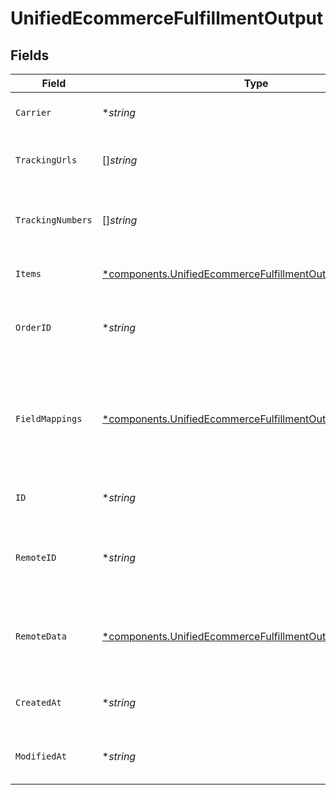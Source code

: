 # UnifiedEcommerceFulfillmentOutput


## Fields

| Field                                                                                                                                   | Type                                                                                                                                    | Required                                                                                                                                | Description                                                                                                                             |
| --------------------------------------------------------------------------------------------------------------------------------------- | --------------------------------------------------------------------------------------------------------------------------------------- | --------------------------------------------------------------------------------------------------------------------------------------- | --------------------------------------------------------------------------------------------------------------------------------------- |
| `Carrier`                                                                                                                               | **string*                                                                                                                               | :heavy_minus_sign:                                                                                                                      | The carrier of the fulfilment                                                                                                           |
| `TrackingUrls`                                                                                                                          | []*string*                                                                                                                              | :heavy_minus_sign:                                                                                                                      | The tracking URLs of the fulfilment                                                                                                     |
| `TrackingNumbers`                                                                                                                       | []*string*                                                                                                                              | :heavy_minus_sign:                                                                                                                      | The tracking numbers of the fulfilment                                                                                                  |
| `Items`                                                                                                                                 | [*components.UnifiedEcommerceFulfillmentOutputItems](../../models/components/unifiedecommercefulfillmentoutputitems.md)                 | :heavy_minus_sign:                                                                                                                      | The items in the fulfilment                                                                                                             |
| `OrderID`                                                                                                                               | **string*                                                                                                                               | :heavy_minus_sign:                                                                                                                      | The UUID of the order associated with the fulfilment                                                                                    |
| `FieldMappings`                                                                                                                         | [*components.UnifiedEcommerceFulfillmentOutputFieldMappings](../../models/components/unifiedecommercefulfillmentoutputfieldmappings.md) | :heavy_minus_sign:                                                                                                                      | The custom field mappings of the object between the remote 3rd party & Panora                                                           |
| `ID`                                                                                                                                    | **string*                                                                                                                               | :heavy_minus_sign:                                                                                                                      | The UUID of the fulfilment                                                                                                              |
| `RemoteID`                                                                                                                              | **string*                                                                                                                               | :heavy_minus_sign:                                                                                                                      | The remote ID of the fulfilment in the context of the 3rd Party                                                                         |
| `RemoteData`                                                                                                                            | [*components.UnifiedEcommerceFulfillmentOutputRemoteData](../../models/components/unifiedecommercefulfillmentoutputremotedata.md)       | :heavy_minus_sign:                                                                                                                      | The remote data of the customer in the context of the 3rd Party                                                                         |
| `CreatedAt`                                                                                                                             | **string*                                                                                                                               | :heavy_minus_sign:                                                                                                                      | The created date of the object                                                                                                          |
| `ModifiedAt`                                                                                                                            | **string*                                                                                                                               | :heavy_minus_sign:                                                                                                                      | The modified date of the object                                                                                                         |